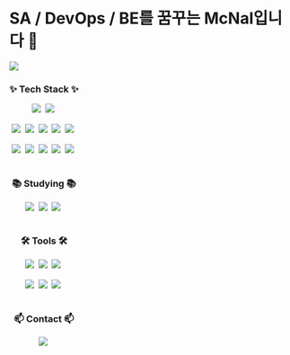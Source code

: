 # SA / DevOps / BE를 꿈꾸는 McNal입니다 👋

<img src="https://capsule-render.vercel.app/api?type=waving&color=auto&height=300&section=header&text=McNal1828&fontSize=90&desc=SA/DevOps/BE&descAlignY=65" />
<div style="display:flex">
  <div>
<!--     <img
      src="https://github-readme-stats.vercel.app/api/top-langs/?username=McNal1828"/>&nbsp -->
  </div>
  <div>
    <h3 align="center">✨ Tech Stack ✨</h3>
    <div align="center">
      <img src="https://img.shields.io/badge/Amazon_AWS-232F3E?style=for-the-badge&logo=amazon-aws&logoColor=white" />&nbsp
      <img src="https://img.shields.io/badge/kubernetes-%23326ce5.svg?style=for-the-badge&logo=kubernetes&logoColor=white" />&nbsp
    </div>
    <br>
    <div align="center">
      <img src="https://img.shields.io/badge/javascript-F7DF1E.svg?style=for-the-badge&logo=javascript&logoColor=20232a" />&nbsp
      <img src="https://img.shields.io/badge/react-20232a.svg?style=for-the-badge&logo=react&logoColor=61DAFB" />&nbsp
      <img src="https://img.shields.io/badge/Next.js-000?logo=nextdotjs&logoColor=fff&style=for-the-badge" />&nbsp
      <img src="https://img.shields.io/badge/html5-E34F26.svg?style=for-the-badge&logo=html5&logoColor=white" />&nbsp
      <img src="https://img.shields.io/badge/CSS3-1572B6?style=for-the-badge&logo=css3&logoColor=white" />&nbsp
    </div>
    <br>
    <div align="center">
      <img src="https://img.shields.io/badge/Node.js-43853D?style=for-the-badge&logo=node.js&logoColor=white" />&nbsp
      <img src="https://img.shields.io/badge/Python-14354C?style=for-the-badge&logo=python&logoColor=white" />&nbsp
      <img src="https://img.shields.io/badge/FastAPI-000000?style=for-the-badge&logo=fastAPI&logoColor=4EA94B" />&nbsp
      <img src="https://img.shields.io/badge/MySQL-00000F?style=for-the-badge&logo=mysql&logoColor=white" />&nbsp
      <img src="https://img.shields.io/badge/MongoDB-4EA94B?style=for-the-badge&logo=mongodb&logoColor=white" />&nbsp
    </div>
    <br>
    <h3 align="center">📚 Studying 📚</h3>
    <div align="center">
      <img src="https://img.shields.io/badge/PostgreSQL-316192?style=for-the-badge&logo=postgresql&logoColor=white" />&nbsp
      <img src="https://img.shields.io/badge/Jenkins-D24939?style=for-the-badge&logo=Jenkins&logoColor=white" />&nbsp
      <img src="https://img.shields.io/badge/blender-%23F5792A.svg?style=for-the-badge&logo=blender&logoColor=white" />&nbsp
    </div>
    <br>
    <h3 align="center">🛠 Tools 🛠</h3>
    <div align="center">
      <img src="https://img.shields.io/badge/git-F05033.svg?style=for-the-badge&logo=git&logoColor=white" />&nbsp
      <img src="https://img.shields.io/badge/github-181717.svg?style=for-the-badge&logo=github&logoColor=white" />&nbsp
      <img src="https://img.shields.io/badge/Notion-F3F3F3.svg?style=for-the-badge&logo=notion&logoColor=black" />&nbsp
    </div>
    <br>
    <div align="center">
      <img src="https://img.shields.io/badge/VSCode-2C2C32.svg?style=for-the-badge&logo=visual-studio-code&logoColor=22ABF3" />&nbsp
      <img src="https://img.shields.io/badge/jupyter-2C2C32.svg?style=for-the-badge&logo=jupyter&logoColor=F37726" />&nbsp
      <img src="https://img.shields.io/badge/Eclipse-2C2255?style=for-the-badge&logo=eclipse&logoColor=white" />&nbsp
    </div>
    <br>
    <h3 align="center">📫 Contact 📫</h3>
    <div align="center">
        <img
          src="https://img.shields.io/badge/eastbrush28@gmail.com-D14836?style=for-the-badge&logo=gmail&logoColor=white"/>&nbsp
    </div>
  </div>
</div>

